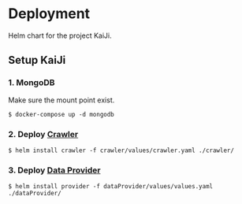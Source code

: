 # Deployment

Helm chart for the project KaiJi.

## Setup KaiJi

### 1. MongoDB

Make sure the mount point exist.

```
$ docker-compose up -d mongodb
```

### 2. Deploy [Crawler](https://github.com/AllenKd/KaiJi-Crawler)

```
$ helm install crawler -f crawler/values/crawler.yaml ./crawler/
```

### 3. Deploy [Data Provider](https://github.com/AllenKd/KaiJi-Data-Provider)

```
$ helm install provider -f dataProvider/values/values.yaml ./dataProvider/
```
